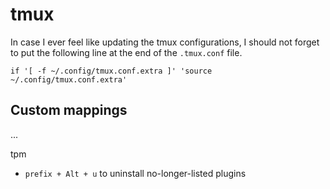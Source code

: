 # tmux
In case I ever feel like updating the tmux configurations, I should not forget to put the following line at the end of the `.tmux.conf` file.
```
if '[ -f ~/.config/tmux.conf.extra ]' 'source ~/.config/tmux.conf.extra'
```

## Custom mappings
...

tpm
* `prefix + Alt + u` to uninstall no-longer-listed plugins
